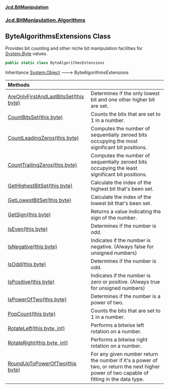 #### [Jcd.BitManipulation](index 'index')
### [Jcd.BitManipulation.Algorithms](Jcd.BitManipulation.Algorithms 'Jcd.BitManipulation.Algorithms')

## ByteAlgorithmsExtensions Class

Provides bit counting and other niche bit manipulation facilities
for [System.Byte](https://docs.microsoft.com/en-us/dotnet/api/System.Byte 'System.Byte') values.

```csharp
public static class ByteAlgorithmsExtensions
```

Inheritance [System.Object](https://docs.microsoft.com/en-us/dotnet/api/System.Object 'System.Object') &#129106; ByteAlgorithmsExtensions

| Methods | |
| :--- | :--- |
| [AreOnlyFirstAndLastBitsSet(this byte)](Jcd.BitManipulation.Algorithms.ByteAlgorithmsExtensions.AreOnlyFirstAndLastBitsSet(thisbyte) 'Jcd.BitManipulation.Algorithms.ByteAlgorithmsExtensions.AreOnlyFirstAndLastBitsSet(this byte)') | Determines if the only lowest bit and one other higher bit are set. |
| [CountBitsSet(this byte)](Jcd.BitManipulation.Algorithms.ByteAlgorithmsExtensions.CountBitsSet(thisbyte) 'Jcd.BitManipulation.Algorithms.ByteAlgorithmsExtensions.CountBitsSet(this byte)') | Counts the bits that are set to 1 in a number. |
| [CountLeadingZeros(this byte)](Jcd.BitManipulation.Algorithms.ByteAlgorithmsExtensions.CountLeadingZeros(thisbyte) 'Jcd.BitManipulation.Algorithms.ByteAlgorithmsExtensions.CountLeadingZeros(this byte)') | Computes the number of sequentially zeroed bits occupying the most significant bit positions. |
| [CountTrailingZeros(this byte)](Jcd.BitManipulation.Algorithms.ByteAlgorithmsExtensions.CountTrailingZeros(thisbyte) 'Jcd.BitManipulation.Algorithms.ByteAlgorithmsExtensions.CountTrailingZeros(this byte)') | Computes the number of sequentially zeroed bits occupying the least significant bit positions. |
| [GetHighestBitSet(this byte)](Jcd.BitManipulation.Algorithms.ByteAlgorithmsExtensions.GetHighestBitSet(thisbyte) 'Jcd.BitManipulation.Algorithms.ByteAlgorithmsExtensions.GetHighestBitSet(this byte)') | Calculate the index of the highest bit that's been set. |
| [GetLowestBitSet(this byte)](Jcd.BitManipulation.Algorithms.ByteAlgorithmsExtensions.GetLowestBitSet(thisbyte) 'Jcd.BitManipulation.Algorithms.ByteAlgorithmsExtensions.GetLowestBitSet(this byte)') | Calculate the index of the lowest bit that's been set. |
| [GetSign(this byte)](Jcd.BitManipulation.Algorithms.ByteAlgorithmsExtensions.GetSign(thisbyte) 'Jcd.BitManipulation.Algorithms.ByteAlgorithmsExtensions.GetSign(this byte)') | Returns a value indicating the sign of the number. |
| [IsEven(this byte)](Jcd.BitManipulation.Algorithms.ByteAlgorithmsExtensions.IsEven(thisbyte) 'Jcd.BitManipulation.Algorithms.ByteAlgorithmsExtensions.IsEven(this byte)') | Determines if the number is odd. |
| [IsNegative(this byte)](Jcd.BitManipulation.Algorithms.ByteAlgorithmsExtensions.IsNegative(thisbyte) 'Jcd.BitManipulation.Algorithms.ByteAlgorithmsExtensions.IsNegative(this byte)') | Indicates if the number is negative. (Always false for unsigned numbers) |
| [IsOdd(this byte)](Jcd.BitManipulation.Algorithms.ByteAlgorithmsExtensions.IsOdd(thisbyte) 'Jcd.BitManipulation.Algorithms.ByteAlgorithmsExtensions.IsOdd(this byte)') | Determines if the number is odd. |
| [IsPositive(this byte)](Jcd.BitManipulation.Algorithms.ByteAlgorithmsExtensions.IsPositive(thisbyte) 'Jcd.BitManipulation.Algorithms.ByteAlgorithmsExtensions.IsPositive(this byte)') | Indicates if the number is zero or positive. (Always true for unsigned numbers) |
| [IsPowerOfTwo(this byte)](Jcd.BitManipulation.Algorithms.ByteAlgorithmsExtensions.IsPowerOfTwo(thisbyte) 'Jcd.BitManipulation.Algorithms.ByteAlgorithmsExtensions.IsPowerOfTwo(this byte)') | Determines if the number is a power of two. |
| [PopCount(this byte)](Jcd.BitManipulation.Algorithms.ByteAlgorithmsExtensions.PopCount(thisbyte) 'Jcd.BitManipulation.Algorithms.ByteAlgorithmsExtensions.PopCount(this byte)') | Counts the bits that are set to 1 in a number. |
| [RotateLeft(this byte, int)](Jcd.BitManipulation.Algorithms.ByteAlgorithmsExtensions.RotateLeft(thisbyte,int) 'Jcd.BitManipulation.Algorithms.ByteAlgorithmsExtensions.RotateLeft(this byte, int)') | Performs a bitwise left rotation on a number. |
| [RotateRight(this byte, int)](Jcd.BitManipulation.Algorithms.ByteAlgorithmsExtensions.RotateRight(thisbyte,int) 'Jcd.BitManipulation.Algorithms.ByteAlgorithmsExtensions.RotateRight(this byte, int)') | Performs a bitwise right rotation on a number. |
| [RoundUpToPowerOfTwo(this byte)](Jcd.BitManipulation.Algorithms.ByteAlgorithmsExtensions.RoundUpToPowerOfTwo(thisbyte) 'Jcd.BitManipulation.Algorithms.ByteAlgorithmsExtensions.RoundUpToPowerOfTwo(this byte)') | For any given number return the number if it's a power of two, or return the next higher power of two capable of fitting in the data type. |
